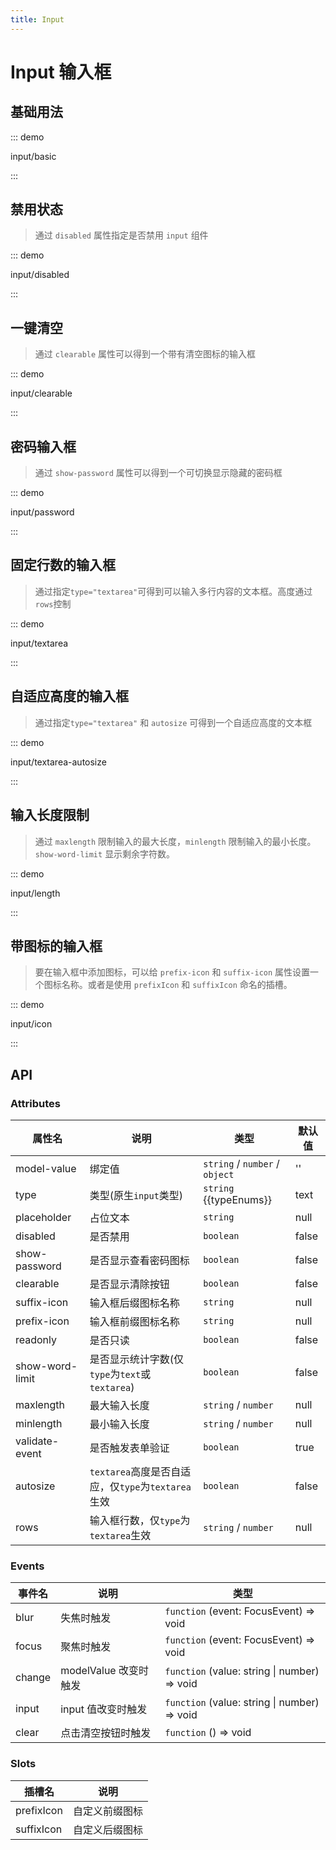 ```yaml
---
title: Input
---
```


# Input 输入框

## 基础用法

::: demo

input/basic

:::

## 禁用状态

> 通过 `disabled` 属性指定是否禁用 `input` 组件

::: demo

input/disabled

:::

## 一键清空

> 通过 `clearable` 属性可以得到一个带有清空图标的输入框

::: demo

input/clearable

:::

## 密码输入框

> 通过 `show-password` 属性可以得到一个可切换显示隐藏的密码框

::: demo

input/password

:::

## 固定行数的输入框

> 通过指定`type="textarea"`可得到可以输入多行内容的文本框。高度通过`rows`控制

::: demo

input/textarea

:::

## 自适应高度的输入框
> 通过指定`type="textarea"` 和 `autosize` 可得到一个自适应高度的文本框

::: demo

input/textarea-autosize

:::

## 输入长度限制

> 通过 `maxlength` 限制输入的最大长度，`minlength` 限制输入的最小长度。`show-word-limit` 显示剩余字符数。

::: demo

input/length

:::

## 带图标的输入框

> 要在输入框中添加图标，可以给 `prefix-icon` 和 `suffix-icon` 属性设置一个图标名称。或者是使用 `prefixIcon` 和 `suffixIcon` 命名的插槽。

::: demo

input/icon

:::
<!-- ::: tip
This is a tip
:::

::: info
This is an info box
:::

::: warning
This is a warning
:::

::: danger
This is a dangerous warning
::: -->

## API
### Attributes

<script setup>
  const typeEnums = ['text', 'textarea'].join(" | ")
</script>

属性名           | 说明 | 类型 | 默认值
--------------- | --- | --- | ---
model-value     | 绑定值                                          | `string` / `number` / `object` | ''
type            | 类型(原生`input`类型)                            | `string` <qy-element-enum>{{typeEnums}}</qy-element-enum>  | text
placeholder     | 占位文本                                        | `string`             | null
disabled        | 是否禁用                                        | `boolean`            | false
show-password   | 是否显示查看密码图标                              | `boolean`            | false
clearable       | 是否显示清除按钮                                  | `boolean`            | false
suffix-icon     | 输入框后缀图标名称                                | `string`             | null
prefix-icon     | 输入框前缀图标名称                                | `string`             | null
readonly        | 是否只读                                        | `boolean`             | false
show-word-limit | 是否显示统计字数(仅`type`为`text`或`textarea`)     | `boolean`            | false
maxlength       | 最大输入长度                                     | `string` / `number`   | null
minlength       | 最小输入长度                                     | `string` / `number`   | null
validate-event  | 是否触发表单验证                                  | `boolean`             | true
autosize        | `textarea`高度是否自适应，仅`type`为`textarea`生效 | `boolean`              | false
rows            | 输入框行数，仅`type`为`textarea`生效               | `string` / `number`   | null

### Events

事件名  | 说明                 | 类型
------ | ------------------  | --- 
blur   | 失焦时触发            | `function` <qy-element-enum>(event: FocusEvent) => void</qy-element-enum>
focus  | 聚焦时触发            | `function` <qy-element-enum>(event: FocusEvent) => void</qy-element-enum>
change | modelValue 改变时触发 | `function` <qy-element-enum>(value: string \| number) => void</qy-element-enum>
input  | input 值改变时触发    | `function` <qy-element-enum>(value: string \| number) => void</qy-element-enum>
clear  | 点击清空按钮时触发     | `function` <qy-element-enum>() => void</qy-element-enum>

### Slots

插槽名      | 说明
---------- | ---
prefixIcon | 自定义前缀图标
suffixIcon | 自定义后缀图标
